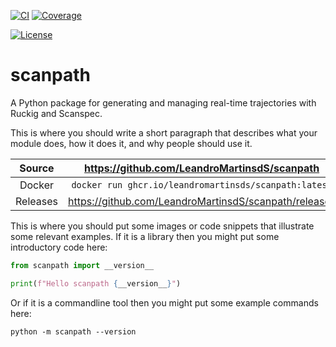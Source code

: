 [![CI](https://github.com/LeandroMartinsdS/scanpath/actions/workflows/ci.yml/badge.svg)](https://github.com/LeandroMartinsdS/scanpath/actions/workflows/ci.yml)
[![Coverage](https://codecov.io/gh/LeandroMartinsdS/scanpath/branch/main/graph/badge.svg)](https://codecov.io/gh/LeandroMartinsdS/scanpath)

[![License](https://img.shields.io/badge/License-Apache%202.0-blue.svg)](https://www.apache.org/licenses/LICENSE-2.0)

# scanpath

A Python package for generating and managing real-time trajectories with Ruckig and Scanspec.

This is where you should write a short paragraph that describes what your module does,
how it does it, and why people should use it.

Source          | <https://github.com/LeandroMartinsdS/scanpath>
:---:           | :---:
Docker          | `docker run ghcr.io/leandromartinsds/scanpath:latest`
Releases        | <https://github.com/LeandroMartinsdS/scanpath/releases>

This is where you should put some images or code snippets that illustrate
some relevant examples. If it is a library then you might put some
introductory code here:

```python
from scanpath import __version__

print(f"Hello scanpath {__version__}")
```

Or if it is a commandline tool then you might put some example commands here:

```
python -m scanpath --version
```
